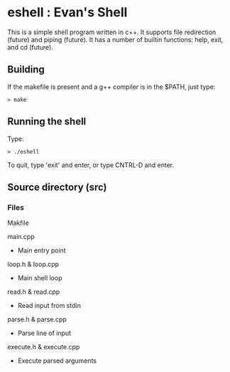 # eshell : Evan's Shell 

This is a simple shell program written in c++. 
It supports file redirection (future) and piping
(future). It has a number of builtin functions:
help, exit, and cd (future).

## Building
If the makefile is present and a g++ compiler is in the $PATH, 
just type:
	
	> make

## Running the shell
Type:
	
	> ./eshell

To quit, type 'exit' and enter, or type CNTRL-D and enter.

## Source directory (src)
### Files

Makfile

main.cpp

- Main entry point

loop.h & loop.cpp

- Main shell loop

read.h & read.cpp

- Read input from stdin

parse.h & parse.cpp

- Parse line of input

execute.h & execute.cpp

- Execute parsed arguments
